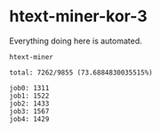 # htext-miner-kor-3

Everything doing here is automated.

```
htext-miner

total: 7262/9855 (73.6884830035515%)

job0: 1311
job1: 1522
job2: 1433
job3: 1567
job4: 1429
```